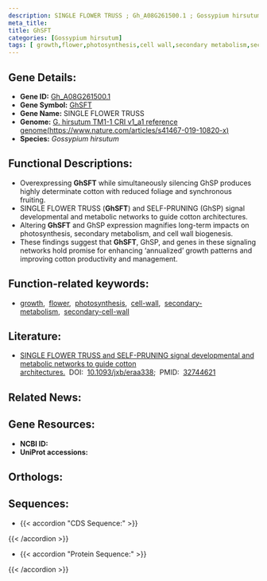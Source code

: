 ```yaml
---
description: SINGLE FLOWER TRUSS ; Gh_A08G261500.1 ; Gossypium hirsutum
meta_title:
title: GhSFT
categories: [Gossypium hirsutum]
tags: [ growth,flower,photosynthesis,cell wall,secondary metabolism,secondary cell wall ]
---
```


## Gene Details:
- **Gene ID:** [Gh_A08G261500.1]()
- **Gene Symbol:** <u>GhSFT</u>
- **Gene Name:** SINGLE FLOWER TRUSS
- **Genome:** [G. hirsutum TM1-1 CRI v1_a1 reference genome(https://www.nature.com/articles/s41467-019-10820-x)]()
- **Species:** *Gossypium hirsutum*

## Functional Descriptions:
   - Overexpressing **GhSFT** while simultaneously silencing GhSP produces highly determinate cotton with reduced foliage and synchronous fruiting.
   - SINGLE FLOWER TRUSS (**GhSFT**) and SELF-PRUNING (GhSP) signal developmental and metabolic networks to guide cotton architectures.
   - Altering **GhSFT** and GhSP expression magnifies long-term impacts on photosynthesis, secondary metabolism, and cell wall biogenesis.
   - These findings suggest that **GhSFT**, GhSP, and genes in these signaling networks hold promise for enhancing ‘annualized’ growth patterns and improving cotton productivity and management.

## Function-related keywords:
   - [growth](/tags/growth/),&nbsp;&nbsp;[flower](/tags/flower/),&nbsp;&nbsp;[photosynthesis](/tags/photosynthesis/),&nbsp;&nbsp;[cell-wall](/tags/cell-wall/),&nbsp;&nbsp;[secondary-metabolism](/tags/secondary-metabolism/),&nbsp;&nbsp;[secondary-cell-wall](/tags/secondary-cell-wall/)

## Literature:
   - [SINGLE FLOWER TRUSS and SELF-PRUNING signal developmental and metabolic networks to guide cotton architectures.](https://doi.org/10.1093/jxb/eraa338)&nbsp;&nbsp;DOI:&nbsp;&nbsp;[10.1093/jxb/eraa338](https://doi.org/10.1093/jxb/eraa338);&nbsp;&nbsp;PMID:&nbsp;&nbsp;[32744621](https://pubmed.ncbi.nlm.nih.gov/32744621/)

## Related News:

## Gene Resources:
- **NCBI ID:**  [](https://www.ncbi.nlm.nih.gov/gene/?term=)
- **UniProt accessions:**  [](https://www.uniprot.org/uniprotkb//entry)

## Orthologs:

## Sequences:
- {{< accordion "CDS Sequence:" >}}

{{< /accordion >}}
- {{< accordion "Protein Sequence:" >}}

{{< /accordion >}}

